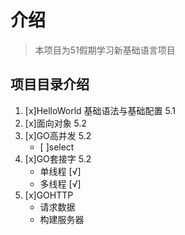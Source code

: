 # 介绍
> 本项目为51假期学习新基础语言项目
## 项目目录介绍
1. [x]HelloWorld 基础语法与基础配置  5.1
2. [x]面向对象 5.2
3. [x]GO高并发 5.2
    - [ ]select 
4. [x]GO套接字 5.2 
    - 单线程 [√]
    - 多线程 [√] 
5. [x]GOHTTP
   - 请求数据
   - 构建服务器
